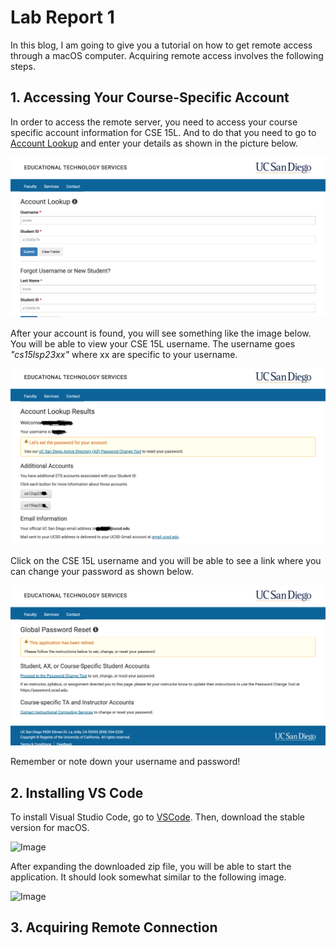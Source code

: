 # Lab Report 1

In this blog, I am going to give you a tutorial on how to get remote access through a macOS computer. Acquiring remote access involves the following steps.

## 1. Accessing Your Course-Specific Account  
In order to access the remote server, you need to access your course specific account information for CSE 15L. And to do that you need to go to [Account Lookup](https://sdacs.ucsd.edu/~icc/index.php) and enter your details as shown in the picture below.

![Image](Screenshot1.png)

After your account is found, you will see something like the image below. You will be able to view your CSE 15L username. The username goes *"cs15lsp23xx"* where xx are specific to your username.

![Image](Screenshot2.png)

Click on the CSE 15L username and you will be able to see a link where you can change your password as shown below.

![Image](Screenshot3.png)

Remember or note down your username and password!

## 2. Installing VS Code
To install Visual Studio Code, go to [VSCode](https://code.visualstudio.com/). Then, download the stable version for macOS.

![Image](Screenshot4)

After expanding the downloaded zip file, you will be able to start the application. It should look somewhat similar to the following image.

![Image](Screenshot5)

## 3. Acquiring Remote Connection
